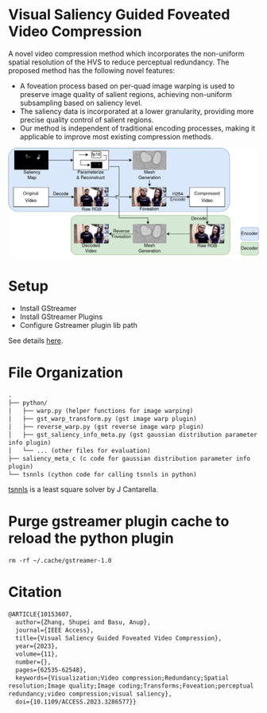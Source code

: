 # Visual Saliency Guided Foveated Video Compression
A novel video compression method which incorporates the non-uniform spatial resolution of the HVS to reduce perceptual redundancy. The proposed method has the following novel features:
- A foveation process based on per-quad image warping is used to preserve image quality of salient regions, achieving non-uniform subsampling based on saliency level.
- The saliency data is incorporated at a lower granularity, providing more precise quality control of salient regions.
- Our method is independent of traditional encoding processes, making it applicable to improve most existing compression methods.

![Algorithm Overview](/overview.png "Algorithm Overview")
# Setup
- Install GStreamer
- Install GStreamer Plugins
- Configure Gstreamer plugin lib path

See details [here](https://freddiechang.github.io/gstreamer_setup).
# File Organization
```
.
├── python/
│   ├── warp.py (helper functions for image warping)
│   ├── gst_warp_transform.py (gst image warp plugin)
│   ├── reverse_warp.py (gst reverse image warp plugin)
│   ├── gst_saliency_info_meta.py (gst gaussian distribution parameter info plugin)
│   └── ... (other files for evaluation)
├── saliency_meta_c (c code for gaussian distribution parameter info plugin)
└── tsnnls (cython code for calling tsnnls in python)
```
[tsnnls](https://jasoncantarella.com/wordpress/software/tsnnls/) is a least square solver by J Cantarella.
# Purge gstreamer plugin cache to reload the python plugin
```
rm -rf ~/.cache/gstreamer-1.0
```
# Citation
```
@ARTICLE{10153607,
  author={Zhang, Shupei and Basu, Anup},
  journal={IEEE Access}, 
  title={Visual Saliency Guided Foveated Video Compression}, 
  year={2023},
  volume={11},
  number={},
  pages={62535-62548},
  keywords={Visualization;Video compression;Redundancy;Spatial resolution;Image quality;Image coding;Transforms;Foveation;perceptual redundancy;video compression;visual saliency},
  doi={10.1109/ACCESS.2023.3286577}}
```
